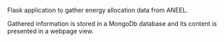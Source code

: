 Flask application to gather energy allocation data from ANEEL.

Gathered information is stored in a MongoDb database and its content is presented in a webpage view.
